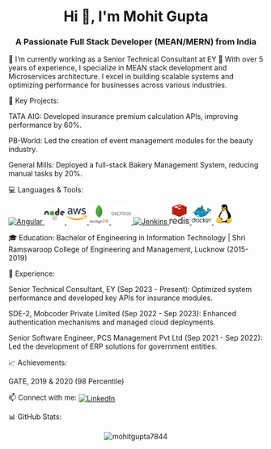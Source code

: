 <h1 align="center">Hi 👋, I'm Mohit Gupta</h1> <h3 align="center">A Passionate Full Stack Developer (MEAN/MERN) from India</h3>
🔭 I’m currently working as a Senior Technical Consultant at EY
🚀 With over 5 years of experience, I specialize in MEAN stack development and Microservices architecture. I excel in building scalable systems and optimizing performance for businesses across various industries.

🌟 Key Projects:

TATA AIG: Developed insurance premium calculation APIs, improving performance by 60%.

PB-World: Led the creation of event management modules for the beauty industry.

General Mills: Deployed a full-stack Bakery Management System, reducing manual tasks by 20%.

💻 Languages & Tools:

<p align="left"> <a href="https://angular.io" target="_blank"> <img src="https://angular.io/assets/images/logos/angular/angular.svg" alt="Angular" width="40" height="40"/> </a> <a href="https://nodejs.org" target="_blank"> <img src="https://raw.githubusercontent.com/devicons/devicon/master/icons/nodejs/nodejs-original-wordmark.svg" alt="Node.js" width="40" height="40"/> </a> <a href="https://aws.amazon.com" target="_blank"> <img src="https://raw.githubusercontent.com/devicons/devicon/master/icons/amazonwebservices/amazonwebservices-original-wordmark.svg" alt="AWS" width="40" height="40"/> </a> <a href="https://www.mongodb.com/" target="_blank"> <img src="https://raw.githubusercontent.com/devicons/devicon/master/icons/mongodb/mongodb-original-wordmark.svg" alt="MongoDB" width="40" height="40"/> </a> <a href="https://expressjs.com" target="_blank"> <img src="https://raw.githubusercontent.com/devicons/devicon/master/icons/express/express-original-wordmark.svg" alt="Express.js" width="40" height="40"/> </a> <a href="https://www.jenkins.io" target="_blank"> <img src="https://www.vectorlogo.zone/logos/jenkins/jenkins-icon.svg" alt="Jenkins" width="40" height="40"/> </a> <a href="https://redis.io" target="_blank"> <img src="https://raw.githubusercontent.com/devicons/devicon/master/icons/redis/redis-original-wordmark.svg" alt="Redis" width="40" height="40"/> </a> <a href="https://docker.com" target="_blank"> <img src="https://raw.githubusercontent.com/devicons/devicon/master/icons/docker/docker-original-wordmark.svg" alt="Docker" width="40" height="40"/> </a> <a href="https://www.linux.org/" target="_blank"> <img src="https://raw.githubusercontent.com/devicons/devicon/master/icons/linux/linux-original.svg" alt="Linux" width="40" height="40"/> </a> </p>
🎓 Education:
Bachelor of Engineering in Information Technology | Shri Ramswaroop College of Engineering and Management, Lucknow (2015-2019)

💼 Experience:

Senior Technical Consultant, EY (Sep 2023 - Present): Optimized system performance and developed key APIs for insurance modules.


SDE-2, Mobcoder Private Limited (Sep 2022 - Sep 2023): Enhanced authentication mechanisms and managed cloud deployments.


Senior Software Engineer, PCS Management Pvt Ltd (Sep 2021 - Sep 2022): Led the development of ERP solutions for government entities.

📈 Achievements:

GATE, 2019 & 2020 (98 Percentile)


📫 Connect with me: <a href="https://linkedin.com/in/mohit-gupta-b8856b13b" target="_blank"> <img align="center" src="https://raw.githubusercontent.com/rahuldkjain/github-profile-readme-generator/master/src/images/icons/Social/linked-in-alt.svg" alt="LinkedIn" height="30" width="40" /> </a>

📊 GitHub Stats:

<p align="center"> <img align="center" src="https://github-readme-stats.vercel.app/api/top-langs?username=mohitgupta7844&show_icons=true&locale=en&layout=compact" alt="mohitgupta7844" /> </p>
